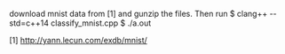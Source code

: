 download mnist data from [1] and gunzip the files.
Then run
$ clang++ --std=c++14 classify_mnist.cpp
$ ./a.out

[1] http://yann.lecun.com/exdb/mnist/